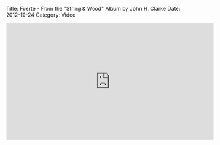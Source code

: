 Title: Fuerte - From the "String & Wood" Album by John H. Clarke
Date: 2012-10-24
Category: Video

<iframe width="560" height="315" src="https://www.youtube.com/embed/s-Mfqcyn09k" title="YouTube video player" frameborder="0" allow="accelerometer; autoplay; clipboard-write; encrypted-media; gyroscope; picture-in-picture" allowfullscreen></iframe>

